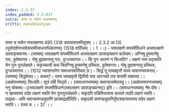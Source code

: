 ```yaml
---
index: 2.3.37
index_padded: 2.3.037
sutra: यस्य च भावेन भावलक्षणम्‌
vritti: mahabhashyam

---
```

 यस्य च भावेन भावलक्षणम् 495 (318 उपपदसप्तमीसूत्रम् ।। 2.3.2 आ.13) (भूयोदर्शनाभावेसप्तमीसाधनाधिकरणम्) (1518 वार्तिकम् ।। 1 ।।) - भावलक्षणे सप्तमीविधाने अभावलक्षणे उपसङ्ख्यानम् - (भाष्यम्) भावलक्षणे सप्तमीविधाने अभावलक्षण उपसङ्ख्यानं कर्तव्यम्। अग्निषु हूयमानेषु गतः, हुतेष्वागतः। गोषु दुह्यमानासु गतः, दुग्धास्वागतः।। किं पुनः कारणं न सिध्यति?। लक्षणं नाम तद्भवति येन पुनः पुनर्लक्ष्यते। सकृच्चासौ कथं चिदग्निषु हूयमानेषु प्रस्थितः, हुतेष्वागतः। गोषु दुह्यमानासु प्रस्थितः, दुग्धास्वागतः।। (1512 न्यासान्तरेण समाधानवार्तिकम् 9 ) - सिद्धं तु भावप्रवृत्तौ यस्य भावारम्भवचनात् - (भाष्यम्) सिद्धमेतत्।। कथम्?। यस्य भावप्रवृत्तौ द्वितीयो भाव आरभ्यते तत्र सप्तमी वक्तव्या।। (आक्षेपभाष्यम्) सिध्यति। सूत्रं तर्हि भिद्यते।। (समाधानभाष्यम्) यथान्यासमेवास्तु।। (आक्षेपस्मारणभाष्यम्) ननु चोक्तम्--()भावलक्षणे सप्तमीविधानेऽभावलक्षण उपसङ्ख्यानम्() इति।। (समाधानभाष्यम्) नैष दोषः। न खल्ववश्यं तदेव लक्षणं भवति येन पुनःपुनर्लक्ष्यते। सकृदपि यन्निमित्तत्वाय कल्पते तदपि लक्षणं भवति। तद्यथा--अपि भवान्कमण्डलुपाणिं छात्रमद्राक्षीदिति। सकृदसौ कमण्डलुपाणिर्दृष्टश्छात्रस्तस्य तदेव लक्षणं भवति।। यस्य च ।। 37 ।। 